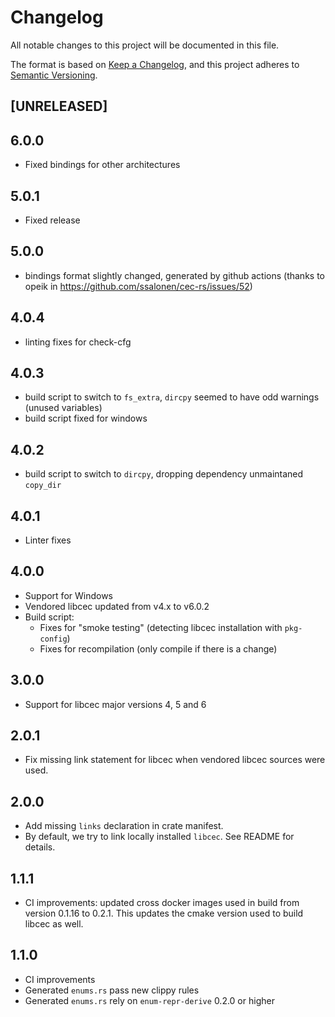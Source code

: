 # Changelog

All notable changes to this project will be documented in this file.

The format is based on [Keep a Changelog](https://keepachangelog.com/en/1.0.0/),
and this project adheres to [Semantic Versioning](https://semver.org/spec/v2.0.0.html).

## [UNRELEASED]

## 6.0.0

- Fixed bindings for other architectures

## 5.0.1

- Fixed release

## 5.0.0

- bindings format slightly changed, generated by github actions (thanks to opeik in https://github.com/ssalonen/cec-rs/issues/52)

## 4.0.4

- linting fixes for check-cfg

## 4.0.3

- build script to switch to `fs_extra`, `dircpy` seemed to have odd warnings (unused variables)
- build script fixed for windows

## 4.0.2

- build script to switch to `dircpy`, dropping dependency unmaintaned `copy_dir`

## 4.0.1

- Linter fixes

## 4.0.0

- Support for Windows
- Vendored libcec updated from v4.x to v6.0.2
- Build script:
    - Fixes for "smoke testing" (detecting libcec installation with `pkg-config`)
    - Fixes for recompilation (only compile if there is a change)

## 3.0.0

- Support for libcec major versions 4, 5 and 6

## 2.0.1

- Fix missing link statement for libcec when vendored libcec sources were used.

## 2.0.0

- Add missing `links` declaration in crate manifest.
- By default, we try to link locally installed `libcec`. See README for details.


## 1.1.1

- CI improvements: updated cross docker images used in build from version 0.1.16 to 0.2.1. This updates the cmake version used to build libcec as well.

## 1.1.0

- CI improvements
- Generated `enums.rs` pass new clippy rules
- Generated `enums.rs` rely on `enum-repr-derive` 0.2.0 or higher